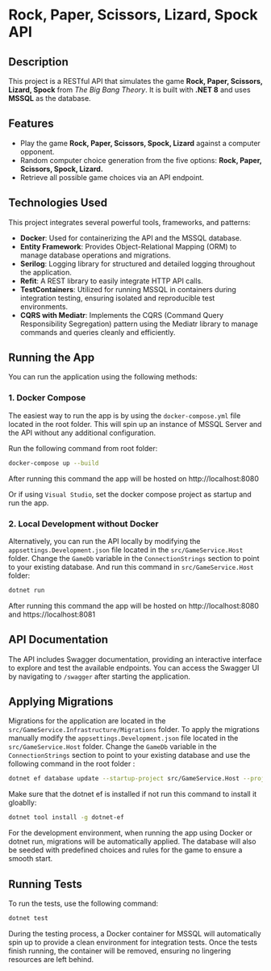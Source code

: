 # Rock, Paper, Scissors, Lizard, Spock API

## Description

This project is a RESTful API that simulates the game **Rock, Paper, Scissors, Lizard, Spock** from _The Big Bang Theory_. It is built with **.NET 8** and uses **MSSQL** as the database.

## Features

- Play the game **Rock, Paper, Scissors, Spock, Lizard** against a computer opponent.
- Random computer choice generation from the five options: **Rock, Paper, Scissors, Spock, Lizard.**
- Retrieve all possible game choices via an API endpoint.

## Technologies Used

This project integrates several powerful tools, frameworks, and patterns:

- **Docker**: Used for containerizing the API and the MSSQL database.
- **Entity Framework**: Provides Object-Relational Mapping (ORM) to manage database operations and migrations.
- **Serilog**: Logging library for structured and detailed logging throughout the application.
- **Refit**: A REST library to easily integrate HTTP API calls.
- **TestContainers**: Utilized for running MSSQL in containers during integration testing, ensuring isolated and reproducible test environments.
- **CQRS with Mediatr**: Implements the CQRS (Command Query Responsibility Segregation) pattern using the Mediatr library to manage commands and queries cleanly and efficiently.

## Running the App

You can run the application using the following methods:

### 1. Docker Compose

The easiest way to run the app is by using the `docker-compose.yml` file located in the root folder. This will spin up an instance of MSSQL Server and the API without any additional configuration.

Run the following command from root folder:

```bash
docker-compose up --build
```

After running this command the app will be hosted on http://localhost:8080

Or if using `Visual Studio`, set the docker compose project as startup and run the app.

### 2. Local Development without Docker

Alternatively, you can run the API locally by modifying the `appsettings.Development.json` file located in the `src/GameService.Host` folder. Change the `GameDb` variable in the `ConnectionStrings` section to point to your existing database.
And run this command in `src/GameService.Host` folder:
```bash
dotnet run
```

After running this command the app will be hosted on http://localhost:8080 and https://localhost:8081

## API Documentation

The API includes Swagger documentation, providing an interactive interface to explore and test the available endpoints. You can access the Swagger UI by navigating to `/swagger` after starting the application.

## Applying Migrations

Migrations for the application are located in the `src/GameService.Infrastructure/Migrations` folder. To apply the migrations manually modify the `appsettings.Development.json` file located in the `src/GameService.Host` folder. Change the `GameDb` variable in the `ConnectionStrings` section to point to your existing database and use the following command in the root folder :

```bash
dotnet ef database update --startup-project src/GameService.Host --project src/GameService.Infrastructure
```

Make sure that the dotnet ef is installed if not run this command to install it gloablly:

```bash
dotnet tool install -g dotnet-ef
```

For the development environment, when running the app using Docker or dotnet run, migrations will be automatically applied. The database will also be seeded with predefined choices and rules for the game to ensure a smooth start.

## Running Tests

To run the tests, use the following command:

```bash
dotnet test
```

During the testing process, a Docker container for MSSQL will automatically spin up to provide a clean environment for integration tests. Once the tests finish running, the container will be removed, ensuring no lingering resources are left behind.
